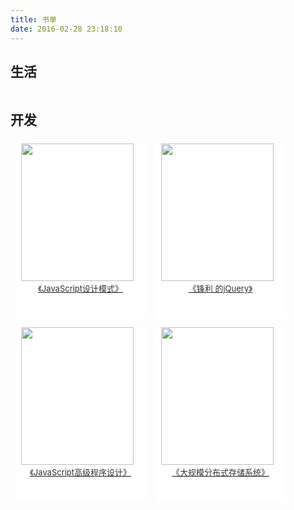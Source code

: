 ```yaml
---
title: 书单
date: 2016-02-28 23:18:10
---
```


<div class="clear-both"></div>

## 生活
<div class="container-box">
</div>

## 开发
<div class="container-box">
	<span class="gallery-item">
		<img src="http://7xlak7.com1.z0.glb.clouddn.com/blog%2Fimages%2Fbooks%2FJavaScript%E8%AE%BE%E8%AE%A1%E6%A8%A1%E5%BC%8F.jpg">
        <a href="http://wucan.cc"><p>《JavaScript设计模式》</p></a>
	</span>
	<span class="gallery-item">
		<img src="http://7xlak7.com1.z0.glb.clouddn.com/blog%2Fimages%2Fbooks%2FJavaScript%E9%94%8B%E5%88%A9%E7%9A%84jquery.jpg">
        <a href="http://wucan.cc"><p>《锋利	的jQuery》</p></a>
	</span>
	<span class="gallery-item">
		<img src="http://7xlak7.com1.z0.glb.clouddn.com/blog%2Fimages%2Fbooks%2FJavaScript%E9%AB%98%E7%BA%A7%E7%A8%8B%E5%BA%8F%E8%AE%BE%E8%AE%A1.jpg">
        <a href="http://wucan.cc"><p>《JavaScript高级程序设计》</p></a>
	</span>
	<span class="gallery-item">
		<img src="http://7xlak7.com1.z0.glb.clouddn.com/blog%2Fimages%2Fbooks%2F%E5%A4%A7%E8%A7%84%E6%A8%A1%E5%88%86%E5%B8%83%E5%BC%8F%E5%AD%98%E5%82%A8%E7%B3%BB%E7%BB%9F.jpg">
        <a href="http://wucan.cc"><p>《大规模分布式存储系统》</p></a>
	</span>
</div>

<div class="clear-both"></div>

<style type="text/css">
	.container{
		background-color: #e2e2e2;
	}
	.container-box{
		display: -webkit-flex;
		display:         flex;
		flex-wrap: wrap;
		line-height: 1em;
	}
	.gallery-item{
		width: 210px;
    	height: 280px;
		margin: 7px;
		padding: 0px;
		background-color: #ffffff;
	}
	.gallery-item img {
	    width: 180px;
	    height: 220px;
	    margin: 0px 10px 0px 10px;
	    background-size:cover;
		background-repeat:no-repeat;
	}
	.gallery-item p {
		display: block;
	    margin: 5px;
	    font-size: 13px;
	    /*line-height: 1em;*/
	    /*text-indent: 24px;*/
	    color: #333333;
	    text-align: center;
	}
	.clear-both{
		clear:both;
	}
</style>
